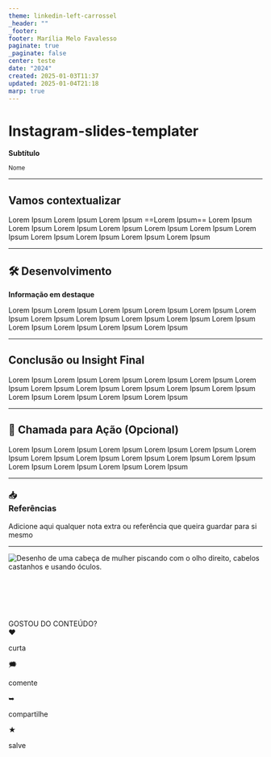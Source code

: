 ```yaml
---
theme: linkedin-left-carrossel
_header: ""
_footer: 
footer: Marília Melo Favalesso
paginate: true
_paginate: false
center: teste
date: "2024"
created: 2025-01-03T11:37
updated: 2025-01-04T21:18
marp: true
---
```

# Instagram-slides-templater

**Subtítulo**

<small>Nome</small>

---
## Vamos contextualizar

Lorem Ipsum Lorem Ipsum Lorem Ipsum ==Lorem Ipsum== Lorem Ipsum Lorem Ipsum Lorem Ipsum Lorem Ipsum Lorem Ipsum Lorem Ipsum Lorem Ipsum Lorem Ipsum Lorem Ipsum Lorem Ipsum Lorem Ipsum

---
## 🛠️ Desenvolvimento  
**Informação em destaque**

Lorem Ipsum Lorem Ipsum Lorem Ipsum Lorem Ipsum Lorem Ipsum Lorem Ipsum Lorem Ipsum Lorem Ipsum Lorem Ipsum Lorem Ipsum Lorem Ipsum Lorem Ipsum Lorem Ipsum Lorem Ipsum Lorem Ipsum  

---
##  Conclusão ou Insight Final  

Lorem Ipsum Lorem Ipsum Lorem Ipsum Lorem Ipsum Lorem Ipsum Lorem Ipsum Lorem Ipsum Lorem Ipsum Lorem Ipsum Lorem Ipsum Lorem Ipsum Lorem Ipsum Lorem Ipsum Lorem Ipsum Lorem Ipsum  

---
## 📣 Chamada para Ação (Opcional)  

Lorem Ipsum Lorem Ipsum Lorem Ipsum Lorem Ipsum Lorem Ipsum Lorem Ipsum Lorem Ipsum Lorem Ipsum Lorem Ipsum Lorem Ipsum Lorem Ipsum Lorem Ipsum Lorem Ipsum Lorem Ipsum Lorem Ipsum  


---
### 📥 <br> Referências 

Adicione aqui qualquer nota extra ou referência que queira guardar para si mesmo

---
<img src="https://github.com/mmfava/my-social-media-content/blob/feature/template-instagram/theme/figs/bonequinho1.png?raw=true" class="bonequinho" alt="Desenho de uma cabeça de mulher piscando com o olho direito, cabelos castanhos e usando óculos.">

<!-- Texto Principal -->
<br> <br> <br> <br> 
<div class="texto-principal">GOSTOU DO CONTEÚDO?</div>

<!-- Linha divisória -->
<div class="linha"></div>

<!-- Ícones de interação -->
<div class="icones">
  <div>
    <h>❤</h>
    <p>curta</p>
  </div>
  <div>
    <h>🗯</h>
    <p>comente</p>
  </div>
  <div>
    <h>➥</h>
    <p>compartilhe</p>
  </div>
  <div>
    <h>★</h>
    <p>salve</p>
  </div>
</div>



